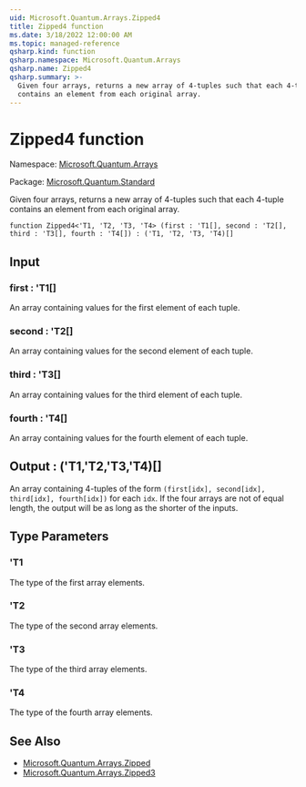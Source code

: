 ```yaml
---
uid: Microsoft.Quantum.Arrays.Zipped4
title: Zipped4 function
ms.date: 3/18/2022 12:00:00 AM
ms.topic: managed-reference
qsharp.kind: function
qsharp.namespace: Microsoft.Quantum.Arrays
qsharp.name: Zipped4
qsharp.summary: >-
  Given four arrays, returns a new array of 4-tuples such that each 4-tuple
  contains an element from each original array.
---
```


# Zipped4 function

Namespace: [Microsoft.Quantum.Arrays](xref:Microsoft.Quantum.Arrays)

Package: [Microsoft.Quantum.Standard](https://nuget.org/packages/Microsoft.Quantum.Standard)


Given four arrays, returns a new array of 4-tuples such that each 4-tuplecontains an element from each original array.

```qsharp
function Zipped4<'T1, 'T2, 'T3, 'T4> (first : 'T1[], second : 'T2[], third : 'T3[], fourth : 'T4[]) : ('T1, 'T2, 'T3, 'T4)[]
```


## Input

### first : 'T1[]

An array containing values for the first element of each tuple.


### second : 'T2[]

An array containing values for the second element of each tuple.


### third : 'T3[]

An array containing values for the third element of each tuple.


### fourth : 'T4[]

An array containing values for the fourth element of each tuple.



## Output : ('T1,'T2,'T3,'T4)[]

An array containing 4-tuples of the form `(first[idx], second[idx], third[idx], fourth[idx])` foreach `idx`. If the four arrays are not of equal length, the output willbe as long as the shorter of the inputs.

## Type Parameters

### 'T1

The type of the first array elements.
### 'T2

The type of the second array elements.
### 'T3

The type of the third array elements.
### 'T4

The type of the fourth array elements.

## See Also

- [Microsoft.Quantum.Arrays.Zipped](xref:Microsoft.Quantum.Arrays.Zipped)
- [Microsoft.Quantum.Arrays.Zipped3](xref:Microsoft.Quantum.Arrays.Zipped3)